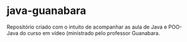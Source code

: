 # java-guanabara
Repositório criado com o intuito de acompanhar as aula de Java e POO-Java do curso em vídeo (ministrado pelo professor Guanabara.
